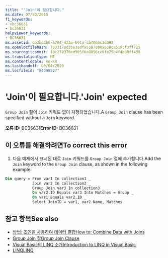 ```yaml
---
title: "'Join'이 필요합니다."
ms.date: 07/20/2015
f1_keywords:
- vbc36631
- bc36631
helpviewer_keywords:
- BC36631
ms.assetid: bb2b03b6-6784-423a-b91a-cb7066c1d093
ms.openlocfilehash: 7933178c3b63adf955a70809638ca519cf3ff725
ms.sourcegitcommit: f8c270376ed905f6a8896ce0fe25b4f4b38ff498
ms.translationtype: MT
ms.contentlocale: ko-KR
ms.lasthandoff: 06/04/2020
ms.locfileid: "84398827"
---
```

# <a name="join-expected"></a><span data-ttu-id="76c96-102">'Join'이 필요합니다.</span><span class="sxs-lookup"><span data-stu-id="76c96-102">'Join' expected</span></span>
<span data-ttu-id="76c96-103">`Group Join` 절이 `Join` 키워드 없이 지정되었습니다.</span><span class="sxs-lookup"><span data-stu-id="76c96-103">A `Group Join` clause has been specified without a `Join` keyword.</span></span>  
  
 <span data-ttu-id="76c96-104">**오류 ID:** BC36631</span><span class="sxs-lookup"><span data-stu-id="76c96-104">**Error ID:** BC36631</span></span>  
  
## <a name="to-correct-this-error"></a><span data-ttu-id="76c96-105">이 오류를 해결하려면</span><span class="sxs-lookup"><span data-stu-id="76c96-105">To correct this error</span></span>  
  
1. <span data-ttu-id="76c96-106">다음 예제에서 표시된 대로 `Join` 키워드를 `Group Join` 절에 추가합니다.</span><span class="sxs-lookup"><span data-stu-id="76c96-106">Add the `Join` keyword to the `Group Join` clause, as shown in the following example:</span></span>  
  
```vb  
Dim query = From var1 In collection1 _  
            Join var2 In collection2 _  
            Group Join var3 In collection3 _  
            On var2.ID Equals var3 Into Matches = Group _  
            On var1 Equals var2.ID _  
            Select JoinID = var1, var2.Name, Matches  
```  
  
## <a name="see-also"></a><span data-ttu-id="76c96-107">참고 항목</span><span class="sxs-lookup"><span data-stu-id="76c96-107">See also</span></span>

- [<span data-ttu-id="76c96-108">방법: 조인을 사용하여 데이터 결합</span><span class="sxs-lookup"><span data-stu-id="76c96-108">How to: Combine Data with Joins</span></span>](../programming-guide/language-features/linq/how-to-combine-data-with-linq-by-using-joins.md)
- [<span data-ttu-id="76c96-109">Group Join 절</span><span class="sxs-lookup"><span data-stu-id="76c96-109">Group Join Clause</span></span>](../language-reference/queries/group-join-clause.md)
- [<span data-ttu-id="76c96-110">Visual Basic의 LINQ 소개</span><span class="sxs-lookup"><span data-stu-id="76c96-110">Introduction to LINQ in Visual Basic</span></span>](../programming-guide/language-features/linq/introduction-to-linq.md)
- [<span data-ttu-id="76c96-111">LINQ</span><span class="sxs-lookup"><span data-stu-id="76c96-111">LINQ</span></span>](../programming-guide/language-features/linq/index.md)
